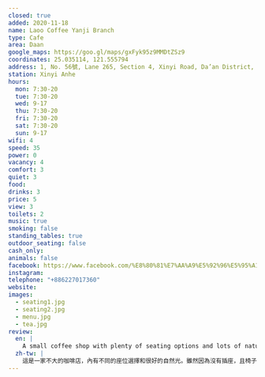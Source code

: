 ```yaml
---
closed: true
added: 2020-11-18
name: Laoo Coffee Yanji Branch
type: Cafe
area: Daan
google_maps: https://goo.gl/maps/gxFyk95z9MMDtZSz9
coordinates: 25.035114, 121.555794
address: 1, No. 56號, Lane 265, Section 4, Xinyi Road, Da’an District, Taipei City, Taiwan 10692
station: Xinyi Anhe
hours:
  mon: 7:30-20
  tue: 7:30-20
  wed: 9-17
  thu: 7:30-20
  fri: 7:30-20
  sat: 7:30-20
  sun: 9-17
wifi: 4
speed: 35
power: 0
vacancy: 4
comfort: 3
quiet: 3
food:
drinks: 3
price: 5
view: 3
toilets: 2
music: true
smoking: false
standing_tables: true
outdoor_seating: false
cash_only: 
animals: false
facebook: https://www.facebook.com/%E8%80%81%E7%AA%A9%E5%92%96%E5%95%A1-%E5%BB%B6%E5%90%89%E5%BA%97-1067714496614986/
instagram: 
telephone: "+886227017360"
website: 
images:
  - seating1.jpg
  - seating2.jpg
  - menu.jpg
  - tea.jpg
review:
  en: |
    A small coffee shop with plenty of seating options and lots of natural light. It's not really the type of place I'd stay at for a longer period of time, especially since the seats are hard and there are no power outlets. But it has cheap drinks, friendly staff, and good WiFi, so it's definitely a decent option for a short work session if you're in the area.
  zh-tw: |
    這是一家不大的咖啡店，內有不同的座位選擇和很好的自然光。雖然因為沒有插座，且椅子比較硬，我沒有盤算在這裡久待，但它有很便宜的飲料、親切的店員和很好的WiFi，我覺得很適合推薦給急需在周邊找個地方工作的人。
---
```

